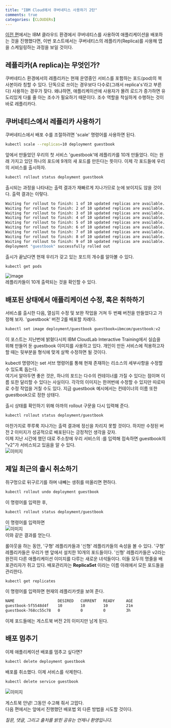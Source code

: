 ```yaml
---
title: "IBM Cloud에서 쿠버네티스 사용하기 2탄"
comments: true
categories: [CLOUDERs]
---
```


[이전 편](https://gottgam.github.io/clouders/ibm-cloud-k8s-deploying/)에서는 IBM 클라우드 환경에서 쿠버네티스를 사용하여 애플리케이션을 배포하는 것을 진행했다면, 이번 포스트에서는 쿠버네티스의 레플리카(Replica)를 사용해 앱을 스케일링하는 과정을 보일 것이다.    

## 레플리카(A replica)는 무엇인가?  
쿠버네티스 환경에서의 레플리카는 현재 운영중인 서비스를 포함하는 포드(pod)의 복사본이라 칭할 수 있다. 단독으로 쓰이는 경우보다 다수로(그래서 replica's'라고 부른다) 사용하는 경우가 잦다. 왜냐하면, 애플리케이션에 사용자가 몰려 로드가 증가하면 유도리있게 다룰 줄 아는 조수가 필요하기 때문이다. 조수 역할을 착실하게 수행하는 것이 바로 레플리카다.    

## 쿠버네티스에서 레플리카 사용하기  
쿠버네티스에서 배포 수를 조절하려면 'scale' 명령어를 사용하면 된다.  

```bash
kubectl scale --replicas=10 deployment guestbook
```    

앞에서 만들었던 우리의 첫 서비스 'guestbook'에 레플리카를 10개 만들었다. 이는 원래 가지고 있던 하나의 포드에 9개의 새 포드를 만든다는 뜻이다. 이제 각 포드들에 우리의 서비스를 출시하자.  
```bash
kubectl rollout status deployment guestbook
```    

출시되는 과정을 나타내는 출력 결과가 재빠르게 지나가므로 눈에 보이지도 않을 것이다. 출력 결과는 이렇다.  
```bash
Waiting for rollout to finish: 1 of 10 updated replicas are available...
Waiting for rollout to finish: 2 of 10 updated replicas are available...
Waiting for rollout to finish: 3 of 10 updated replicas are available...
Waiting for rollout to finish: 4 of 10 updated replicas are available...
Waiting for rollout to finish: 5 of 10 updated replicas are available...
Waiting for rollout to finish: 6 of 10 updated replicas are available...
Waiting for rollout to finish: 7 of 10 updated replicas are available...
Waiting for rollout to finish: 8 of 10 updated replicas are available...
Waiting for rollout to finish: 9 of 10 updated replicas are available...
deployment "guestbook" successfully rolled out
```  
  
출시가 끝났다면 현재 우리가 갖고 있는 포드의 개수를 알아볼 수 있다.  
```bash
kubectl get pods
```
![image](https://user-images.githubusercontent.com/50163676/93704982-5fb8e980-fb54-11ea-807c-99ef81da380c.png "포드들의 목록 출력")  
레플리카들이 10개 출력되는 것을 확인할 수 있다.    

## 배포된 상태에서 애플리케이션 수정, 혹은 취하하기  
서비스를 출시한 다음, 열심히 수정 및 보완 작업을 거쳐 두 번째 버전을 만들었다고 가정해 보자. 'guestbook' 버전 2를 배포할 차례다.
```bash
kubectl set image deployment/guestbook guestbook=ibmcom/guestbook:v2
```  
이 포스트는 지난번에 밝혔다시피 IBM CloudLab Interactive Training에서 실습을 위해 만들어 둔 guestbook 이미지를 사용하고 있다. 개인이 만든 서비스에 적용하고자 할 때는 뒷부분을 형식에 맞게 살짝 수정하면 될 것이다.    

kubectl 명령어는 set 서브 명령어를 통해 현재 존재하는 리소스의 세부사항을 수정할 수 있도록 돕는다.  
여기서 알아두면 좋은 것은, 하나의 포드는 다수의 컨테이너를 가질 수 있다는 점이며 이름 또한 달리할 수 있다는 사실이다. 각각의 이미지는 한꺼번에 수정할 수 있지만 따로따로 수정 작업을 거칠 수도 있다. 지금 guestbook 예시에서는 컨테이너의 이름 또한 guestbook으로 정한 상태다.    

출시 상태를 확인하기 위해 아까의 rollout 구문을 다시 입력해 준다.  
```bash
kubectl rollout status deployment/guestbook
```  
마찬가지로 쭈루룩 지나가는 출력 결과에 정신을 차리지 못할 것이다. 하지만 수정된 버전 2 이미지가 성공적으로 배포된다는 긍정적인 생각을 갖자.  
이제 지난 시간에 했던 대로 주소창에 우리 서비스의 <public-IP>:<nodeport>를 입력해 접속하면 guestbook의 "v2"가 서비스되고 있음을 알 수 있다.  
![이미지](https://user-images.githubusercontent.com/50163676/93705140-d7d3df00-fb55-11ea-8c23-b65cd99768c6.png "게스트북 버전 2")    

## 제일 최근의 출시 취소하기  
쥐구멍으로 뒤구르기를 하며 내빼는 생쥐를 떠올리면 편하다.  
```bash
kubectl rollout undo deployment guestbook
```  
이 명령어를 입력한 후,  
```bash
kubectl rollout status deployment/guestbook
```  
이 명령어를 입력하면  
![이미지](https://user-images.githubusercontent.com/50163676/93705354-7ad92880-fb57-11ea-9ed2-bcbfa81b1184.png "rollback 취소 결과")  
이와 같은 결과를 얻는다.    

롤아웃을 하는 동안, '구형' 레플리카들과 '신형' 레플리카들의 속성을 볼 수 있다. '구형' 레플리카들은 우리가 맨 앞에서 설치한 10개의 포드들이다. '신형' 레플리카들은 v2라는 완전히 다른 애플리케이션 이미지를 다루는 새로운 녀석들이다. 이들 모두의 명줄을 배포관리자가 쥐고 있다. 배포관리자는 __ReplicaSet__ 이라는 이름 아래에서 모든 포드들을 관리한다.  
```bash
kubectl get replicates
```  
이 명령어를 입력하면 현재의 레플리카셋을 보여 준다.  
```bash
NAME                   DESIRED   CURRENT   READY     AGE
guestbook-5f5548d4f    10        10        10        21m
guestbook-768cc55c78   0         0         0         3h
```  
  
이제 포드들에는 게스트북 버전 2의 이미지만 남게 된다.    

## 배포 멈추기  
이제 애플리케이션 배포를 멈추고 싶다면?  
```bash
kubectl delete deployment guestbook
```  
배포를 취소했다. 이제 서비스를 삭제한다.  
```bash
kubectl delete service guestbook
```  
![이미지](https://user-images.githubusercontent.com/50163676/93705152-e4583780-fb55-11ea-93b0-597a19664f29.png "안녕~")    

게스트북 안녕! 그동안 수고해 줘서 고맙다.  
다음 편에서는 앞에서 진행했던 배포법 외 다른 방법을 시도할 것이다.    

*질문, 댓글, 그리고 출처를 밝힌 공유는 언제나 환영입니다.*
